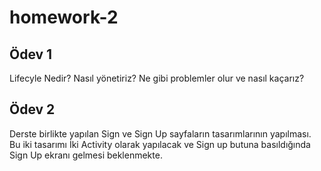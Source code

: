 # homework-2

## Ödev 1 

Lifecyle Nedir? Nasıl yönetiriz? Ne gibi problemler olur ve nasıl kaçarız?

## Ödev 2

Derste birlikte yapılan Sign ve Sign Up sayfaların tasarımlarının yapılması. Bu iki tasarımı İki Activity olarak yapılacak ve Sign up butuna basıldığında Sign Up ekranı gelmesi beklenmekte.
